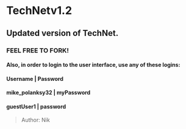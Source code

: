 # TechNetv1.2
## Updated version of TechNet.
### FEEL FREE TO FORK!
#### Also, in order to login to the user interface, use any of these logins:
#### Username | Password
#### mike_polanksy32 | myPassword
#### guestUser1 | password
> Author: Nik
